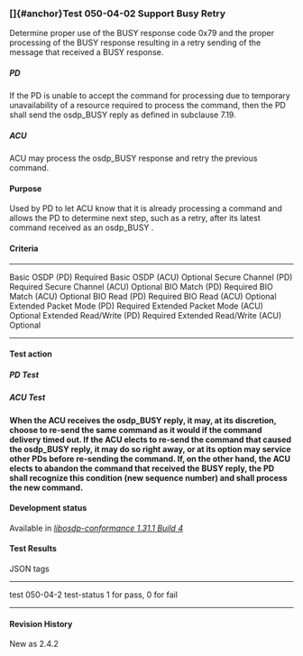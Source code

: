 ### []{#anchor}Test 050-04-02 Support Busy Retry

Determine proper use of the BUSY response code 0x79 and the proper
processing of the BUSY response resulting in a retry sending of the
message that received a BUSY response.

##### PD

If the PD is unable to accept the command for processing due to
temporary unavailability of a resource required to process the command,
then the PD shall send the osdp_BUSY reply as defined in subclause 7.19.

##### ACU

ACU may process the osdp_BUSY response and retry the previous command.

#### Purpose

Used by PD to let ACU know that it is already processing a command and
allows the PD to determine next step, such as a retry, after its latest
command received as an osdp_BUSY .

#### Criteria

  ---------------------------- ----------
  Basic OSDP (PD)              Required
  Basic OSDP (ACU)             Optional
  Secure Channel (PD)          Required
  Secure Channel (ACU)         Optional
  BIO Match (PD)               Required
  BIO Match (ACU)              Optional
  BIO Read (PD)                Required
  BIO Read (ACU)               Optional
  Extended Packet Mode (PD)    Required
  Extended Packet Mode (ACU)   Optional
  Extended Read/Write (PD)     Required
  Extended Read/Write (ACU)    Optional
  ---------------------------- ----------

#### Test action

##### PD Test

##### ACU Test

#### When the ACU receives the osdp_BUSY reply, it may, at its discretion, choose to re-send the same command as it would if the command delivery timed out. If the ACU elects to re-send the command that caused the osdp_BUSY reply, it may do so right away, or at its option may service other PDs before re-sending the command. If, on the other hand, the ACU elects to abandon the command that received the BUSY reply, the PD shall recognize this condition (new sequence number) and shall process the new command. 

#### Development status

Available in [*libosdp-conformance 1.31.1 Build
4*](https://github.com/Security-Industry-Association/libosdp-conformance/releases/tag/1.31-4)

#### Test Results

JSON tags

  ------------- ------------------------
  test          050-04-2
  test-status   1 for pass, 0 for fail
  ------------- ------------------------

#### Revision History

New as 2.4.2

### 
